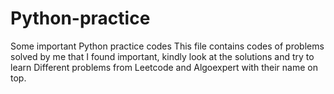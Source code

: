 # Python-practice
Some important Python practice codes
This file contains codes of problems solved by me that I found important, kindly look at the solutions and try to learn
Different problems from Leetcode and Algoexpert with their name on top.
